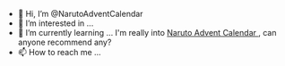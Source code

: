 - 👋 Hi, I’m @NarutoAdventCalendar
- 👀 I’m interested in ...
- 🌱 I’m currently learning ...
I'm really into <a href="https://leagueofninja.com/"> Naruto Advent Calendar </a>, can anyone recommend any?
- 📫 How to reach me ...

<!---
NarutoAdventCalendar/NarutoAdventCalendar is a ✨ special ✨ repository because its `README.md` (this file) appears on your GitHub profile.
You can click the Preview link to take a look at your changes.
--->
